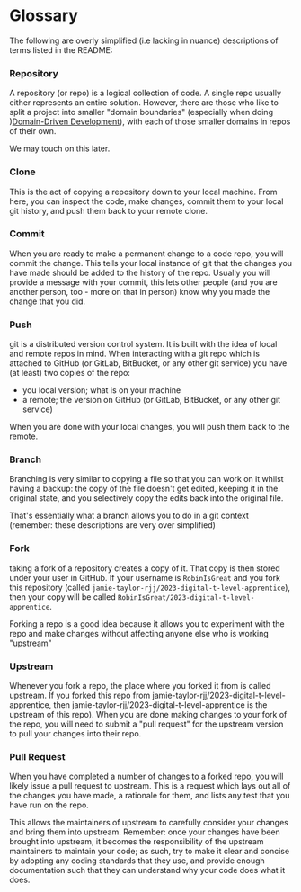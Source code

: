 # Glossary

The following are overly simplified (i.e lacking in nuance) descriptions of terms listed in the README:

### Repository

A repository (or repo) is a logical collection of code. A single repo usually either represents an entire solution. However, there are those who like to split a project into smaller "domain boundaries" (especially when doing )[Domain-Driven Development](https://en.wikipedia.org/wiki/Domain-driven_design)), with each of those smaller domains in repos of their own.

We may touch on this later.

### Clone

This is the act of copying a repository down to your local machine. From here, you can inspect the code, make changes, commit them to your local git history, and push them back to your remote clone.

### Commit

When you are ready to make a permanent change to a code repo, you will commit the change. This tells your local instance of git that the changes you have made should be added to the history of the repo. Usually you will provide a message with your commit, this lets other people (and you are another person, too - more on that in person) know why you made the change that you did.

### Push

git is a distributed version control system. It is built with the idea of local and remote repos in mind. When interacting with a git repo which is attached to GitHub (or GitLab, BitBucket, or any other git service) you have (at least) two copies of the repo:

- you local version; what is on your machine
- a remote; the version on GitHub (or GitLab, BitBucket, or any other git service)

When you are done with your local changes, you will push them back to the remote.

### Branch

Branching is very similar to copying a file so that you can work on it whilst having a backup: the copy of the file doesn't get edited, keeping it in the original state, and you selectively copy the edits back into the original file.

That's essentially what a branch allows you to do in a git context (remember: these descriptions are very over simplified)

### Fork

taking a fork of a repository creates a copy of it. That copy is then stored under your user in GitHub. If your username is `RobinIsGreat` and you fork this repository (called `jamie-taylor-rjj/2023-digital-t-level-apprentice`), then your copy will be called `RobinIsGreat/2023-digital-t-level-apprentice`.

Forking a repo is a good idea because it allows you to experiment with the repo and make changes without affecting anyone else who is working "upstream"

### Upstream

Whenever you fork a repo, the place where you forked it from is called upstream. If you forked this repo from jamie-taylor-rjj/2023-digital-t-level-apprentice, then jamie-taylor-rjj/2023-digital-t-level-apprentice is the upstream of this repo). When you are done making changes to your fork of the repo, you will need to submit a "pull request" for the upstream version to pull your changes into their repo.

### Pull Request

When you have completed a number of changes to a forked repo, you will likely issue a pull request to upstream. This is a request which lays out all of the changes you have made, a rationale for them, and lists any test that you have run on the repo.

This allows the maintainers of upstream to carefully consider your changes and bring them into upstream. Remember: once your changes have been brought into upstream, it becomes the responsibility of the upstream maintainers to maintain your code; as such, try to make it clear and concise by adopting any coding standards that they use, and provide enough documentation such that they can understand why your code does what it does.
